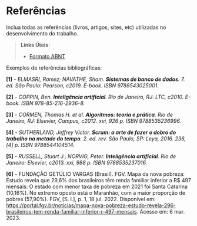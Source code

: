 # Referências

Inclua todas as referências (livros, artigos, sites, etc) utilizadas no desenvolvimento do trabalho.

> **Links Úteis**:
> - [Formato ABNT](https://www.normastecnicas.com/referencias/)

Exemplos de referências bibliográficas:

**[1]** - _ELMASRI, Ramez; NAVATHE, Sham. **Sistemas de banco de dados**. 7. ed. São Paulo: Pearson, c2019. E-book. ISBN 9788543025001._

**[2]** - _COPPIN, Ben. **Inteligência artificial**. Rio de Janeiro, RJ: LTC, c2010. E-book. ISBN 978-85-216-2936-8._

**[3]** - _CORMEN, Thomas H. et al. **Algoritmos: teoria e prática**. Rio de Janeiro, RJ: Elsevier, Campus, c2012. xvi, 926 p. ISBN 9788535236996._

**[4]** - _SUTHERLAND, Jeffrey Victor. **Scrum: a arte de fazer o dobro do trabalho na metade do tempo**. 2. ed. rev. São Paulo, SP: Leya, 2016. 236, [4] p. ISBN 9788544104514._

**[5]** - _RUSSELL, Stuart J.; NORVIG, Peter. **Inteligência artificial**. Rio de Janeiro: Elsevier, c2013. xxi, 988 p. ISBN 9788535237016._

**[6]** - FUNDAÇÃO GETÚLIO VARGAS (Brasil). FGV. Mapa da nova pobreza: Estudo revela que 29,6% dos brasileiros têm renda familiar inferior a R$ 497 mensais: O estado com menor taxa de pobreza em 2021 foi Santa Catarina (10,16%). No extremo oposto está o Maranhão, com a maior proporção de pobres (57,90%). FGV, [S. l.], p. 1, 18 jul. 2022. Disponível em: https://portal.fgv.br/noticias/mapa-nova-pobreza-estudo-revela-296-brasileiros-tem-renda-familiar-inferior-r-497-mensais. Acesso em: 6 mar. 2023.
